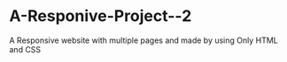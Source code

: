 # A-Responive-Project--2
A Responsive website with multiple pages and made by using Only HTML and CSS
